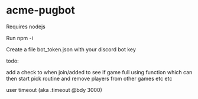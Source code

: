 # acme-pugbot

Requires nodejs

Run npm -i

Create a file bot_token.json with your discord bot key





todo:

add a check to when join/added to see if game full using function which can then start pick routine and remove players from other games etc etc

user timeout (aka .timeout @bdy 3000)
